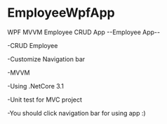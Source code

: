 # EmployeeWpfApp
WPF MVVM Employee CRUD App
--Employee App--

-CRUD Employee

-Customize Navigation bar

-MVVM

-Using .NetCore 3.1

-Unit test for MVC project

-You should click navigation bar for using app :)
